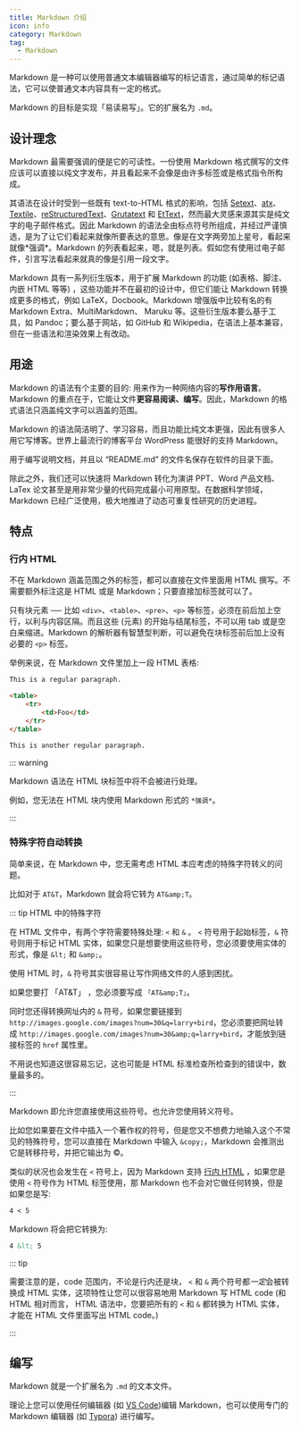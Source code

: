 ```yaml
---
title: Markdown 介绍
icon: info
category: Markdown
tag:
  - Markdown
---
```


Markdown 是一种可以使用普通文本编辑器编写的标记语言，通过简单的标记语法，它可以使普通文本内容具有一定的格式。

Markdown 的目标是实现「易读易写」。它的扩展名为 `.md`。

<!-- more -->

## 设计理念

Markdown 最需要强调的便是它的可读性。一份使用 Markdown 格式撰写的文件应该可以直接以纯文字发布，并且看起来不会像是由许多标签或是格式指令所构成。

其语法在设计时受到一些既有 text-to-HTML 格式的影响，包括 [Setext][1]、[atx][2]、[Textile][3]、[reStructuredText][4]、[Grutatext][5] 和 [EtText][6]，然而最大灵感来源其实是纯文字的电子邮件格式。因此 Markdown 的语法全由标点符号所组成，并经过严谨慎选，是为了让它们看起来就像所要表达的意思。像是在文字两旁加上星号，看起来就像\*强调\*。Markdown 的列表看起来，嗯，就是列表。假如您有使用过电子邮件，引言写法看起来就真的像是引用一段文字。

Markdown 具有一系列衍生版本，用于扩展 Markdown 的功能 (如表格、脚注、内嵌 HTML 等等) ，这些功能并不在最初的设计中，但它们能让 Markdown 转换成更多的格式，例如 LaTeX，Docbook。Markdown 增强版中比较有名的有 Markdown Extra、MultiMarkdown、 Maruku 等。这些衍生版本要么基于工具，如 Pandoc；要么基于网站，如 GitHub 和 Wikipedia，在语法上基本兼容，但在一些语法和渲染效果上有改动。

## 用途

Markdown 的语法有个主要的目的: 用来作为一种网络内容的**写作用语言**。Markdown 的重点在于，它能让文件**更容易阅读、编写**。因此，Markdown 的格式语法只涵盖纯文字可以涵盖的范围。

Markdown 的语法简洁明了、学习容易，而且功能比纯文本更强，因此有很多人用它写博客。世界上最流行的博客平台 WordPress 能很好的支持 Markdown。

用于编写说明文档，并且以 “README.md” 的文件名保存在软件的目录下面。

除此之外，我们还可以快速将 Markdown 转化为演讲 PPT、Word 产品文档、LaTex 论文甚至是用非常少量的代码完成最小可用原型。在数据科学领域，Markdown 已经广泛使用，极大地推进了动态可重复性研究的历史进程。

## 特点

### 行内 HTML

不在 Markdown 涵盖范围之外的标签，都可以直接在文件里面用 HTML 撰写。不需要额外标注这是 HTML 或是 Markdown；只要直接加标签就可以了。

只有块元素 ── 比如 `<div>`、`<table>`、`<pre>`、`<p>` 等标签，必须在前后加上空行，以利与内容区隔。而且这些 (元素) 的开始与结尾标签，不可以用 tab 或是空白来缩进。Markdown 的解析器有智慧型判断，可以避免在块标签前后加上没有必要的 `<p>` 标签。

举例来说，在 Markdown 文件里加上一段 HTML 表格:

```md
This is a regular paragraph.

<table>
    <tr>
        <td>Foo</td>
    </tr>
</table>

This is another regular paragraph.
```

::: warning

Markdown 语法在 HTML 块标签中将不会被进行处理。

例如，您无法在 HTML 块内使用 Markdown 形式的 `*强调*`。

:::

### 特殊字符自动转换

简单来说，在 Markdown 中，您无需考虑 HTML 本应考虑的特殊字符转义的问题。

比如对于 `AT&T`，Markdown 就会将它转为 `AT&amp;T`。

::: tip HTML 中的特殊字符

在 HTML 文件中，有两个字符需要特殊处理: `<` 和 `&` 。 `<` 符号用于起始标签，`&` 符号则用于标记 HTML 实体，如果您只是想要使用这些符号，您必须要使用实体的形式，像是 `&lt;` 和 `&amp;`。

使用 HTML 时，`&` 符号其实很容易让写作网络文件的人感到困扰。

如果您要打 「AT&T」 ，您必须要写成 `「AT&amp;T」`。

同时您还得转换网址内的 `&` 符号，如果您要链接到 `http://images.google.com/images?num=30&q=larry+bird`，您必须要把网址转成 `http://images.google.com/images?num=30&amp;q=larry+bird`，才能放到链接标签的 `href` 属性里。

不用说也知道这很容易忘记，这也可能是 HTML 标准检查所检查到的错误中，数量最多的。

:::

Markdown 即允许您直接使用这些符号。也允许您使用转义符号。

比如您如果要在文件中插入一个著作权的符号，但是您又不想费力地输入这个不常见的特殊符号，您可以直接在 Markdown 中输入 `&copy;`，Markdown 会推测出它是转移符号，并把它输出为 &copy;。

类似的状况也会发生在 `<` 符号上，因为 Markdown 支持 [行内 HTML](#行内-HTML) ，如果您是使用 `<` 符号作为 HTML 标签使用，那 Markdown 也不会对它做任何转换，但是如果您是写:

```md
4 < 5
```

Markdown 将会把它转换为:

```html
4 &lt; 5
```

::: tip

需要注意的是，code 范围内，不论是行内还是块， `<` 和 `&` 两个符号都*一定*会被转换成 HTML 实体，这项特性让您可以很容易地用 Markdown 写 HTML code (和 HTML 相对而言， HTML 语法中，您要把所有的 `<` 和 `&` 都转换为 HTML 实体，才能在 HTML 文件里面写出 HTML code。)

:::

## 编写

Markdown 就是一个扩展名为 `.md` 的文本文件。

理论上您可以使用任何编辑器 (如 [VS Code](../../../software/vscode/README.md))编辑 Markdown，也可以使用专门的 Markdown 编辑器 (如 [Typora](https://typora.io)) 进行编写。

[1]: http://docutils.sourceforge.net/mirror/setext.html
[2]: http://www.aaronsw.com/2002/atx/
[3]: http://textism.com/tools/textile/
[4]: http://docutils.sourceforge.net/rst.html
[5]: http://www.triptico.com/software/grutatxt.html
[6]: http://ettext.taint.org/doc/
